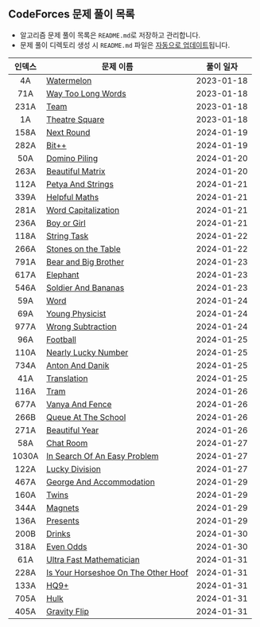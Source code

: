 ## CodeForces 문제 풀이 목록 
- 알고리즘 문제 풀이 목록은 `README.md`로 저장하고 관리합니다.
- 문제 풀이 디렉토리 생성 시 `README.md` 파일은 [자동으로 업데이트](https://github.com/emayom/codeforces/tree/cf-cli)됩니다.

| 인덱스 | 문제 이름 | 풀이 일자 |
|:-:|-|-|
| 4A | [Watermelon](./problems/watermelon) | 2023-01-18 |
| 71A | [Way Too Long Words](./problems/way-too-long-words)| 2023-01-18 |
| 231A | [Team](./problems/team/) | 2023-01-18|
| 1A | [Theatre Square](./problems/theatre-square/) | 2023-01-18 |
| 158A | [Next Round](./problems/next-round) | 2024-01-19 | 
| 282A | [Bit++](./problems/bit++) | 2024-01-19 | 
| 50A | [Domino Piling](./problems/domino-piling) | 2024-01-20 | 
| 263A | [Beautiful Matrix](./problems/beautiful-matrix) | 2024-01-20 | 
| 112A | [Petya And Strings](./problems/petya-and-strings) | 2024-01-21 | 
| 339A | [Helpful Maths](./problems/helpful-maths) | 2024-01-21 | 
| 281A | [Word Capitalization](./problems/word-capitalization) | 2024-01-21 | 
| 236A | [Boy or Girl](./problems/boy-or-girl) | 2024-01-21 | 
| 118A | [String Task](./problems/string-task) | 2024-01-22 | 
| 266A | [Stones on the Table](./problems/stones-on-the-table) | 2024-01-22 | 
| 791A | [Bear and Big Brother](./problems/bear-and-big-brother) | 2024-01-23 | 
| 617A | [Elephant](./problems/elephant) | 2024-01-23 | 
| 546A | [Soldier And Bananas](./problems/soldier-and-bananas) | 2024-01-23 | 
| 59A | [Word](./problems/word) | 2024-01-24 | 
| 69A | [Young Physicist](./problems/young-physicist) | 2024-01-24 | 
| 977A | [Wrong Subtraction](./problems/wrong-subtraction) | 2024-01-24 | 
| 96A | [Football](./problems/football) | 2024-01-25 | 
| 110A | [Nearly Lucky Number](./problems/nearly-lucky-number) | 2024-01-25 | 
| 734A | [Anton And Danik](./problems/anton-and-danik) | 2024-01-25 | 
| 41A | [Translation](./problems/translation) | 2024-01-25 | 
| 116A | [Tram](./problems/tram) | 2024-01-26 | 
| 677A | [Vanya And Fence](./problems/vanya-and-fence) | 2024-01-26 | 
| 266B | [Queue At The School](./problems/queue-at-the-school) | 2024-01-26 | 
| 271A | [Beautiful Year](./problems/beautiful-year) | 2024-01-26 | 
| 58A | [Chat Room](./problems/chat-room) | 2024-01-27 | 
| 1030A | [In Search Of An Easy Problem](./problems/in-search-of-an-easy-problem) | 2024-01-27 | 
| 122A | [Lucky Division](./problems/lucky-division) | 2024-01-27 | 
| 467A | [George And Accommodation](./problems/george-and-accommodation) | 2024-01-29 | 
| 160A | [Twins](./problems/twins) | 2024-01-29 | 
| 344A | [Magnets](./problems/magnets) | 2024-01-29 | 
| 136A | [Presents](./problems/presents) | 2024-01-29 | 
| 200B | [Drinks](./problems/drinks) | 2024-01-30 | 
| 318A | [Even Odds](./problems/even-odds) | 2024-01-30 | 
| 61A | [Ultra Fast Mathematician](./problems/ultra-fast-mathematician) | 2024-01-31 | 
| 228A | [Is Your Horseshoe On The Other Hoof](./problems/is-your-horseshoe-on-the-other-hoof) | 2024-01-31 | 
| 133A | [HQ9+](./problems/HQ9+) | 2024-01-31 | 
| 705A | [Hulk](./problems/hulk) | 2024-01-31 | 
| 405A | [Gravity Flip](./problems/gravity-flip) | 2024-01-31 | 
